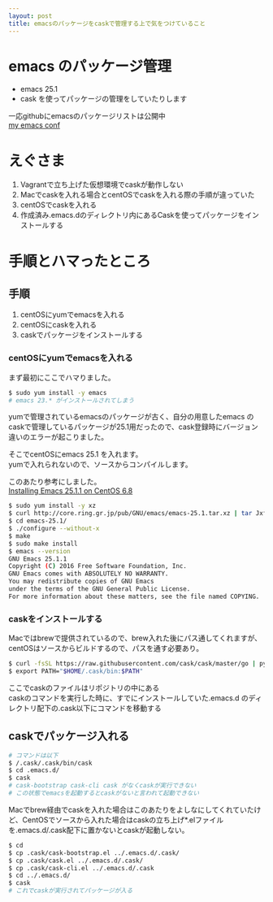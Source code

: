 ```yaml
---
layout: post
title: emacsのパッケージをcaskで管理する上で気をつけていること
---
```


# emacs のパッケージ管理

- emacs 25.1
- cask
を使ってパッケージの管理をしていたりします  

一応githubにemacsのパッケージリストは公開中  
<a href="https://github.com/ememhr/my_emacs_conf" target="_blank">my emacs conf</a>


# えぐさま

1. Vagrantで立ち上げた仮想環境でcaskが動作しない
2. Macでcaskを入れる場合とcentOSでcaskを入れる際の手順が違っていた
3. centOSでcaskを入れる
4. 作成済み.emacs.dのディレクトリ内にあるCaskを使ってパッケージをインストールする

# 手順とハマったところ

## 手順

1. centOSにyumでemacsを入れる
2. centOSにcaskを入れる
3. caskでパッケージをインストールする

### centOSにyumでemacsを入れる

まず最初にここでハマりました。

```bash
$ sudo yum install -y emacs
# emacs 23.* がインストールされてしまう
```

yumで管理されているemacsのパッケージが古く、自分の用意したemacs のcaskで管理しているパッケージが25.1用だったので、cask登録時にバージョン違いのエラーが起こりました。

そこでcentOSにemacs 25.1 を入れます。  
yumで入れられないので、ソースからコンパイルします。

このあたり参考にしました。  
<a href='http://qiita.com/maangie/items/2c8c4123b00c6fb6c8d5' target='_blank'>Installing Emacs 25.1.1 on CentOS 6.8</a>


```bash
$ sudo yum install -y xz
$ curl http://core.ring.gr.jp/pub/GNU/emacs/emacs-25.1.tar.xz | tar Jxf -
$ cd emacs-25.1/
$ ./configure --without-x
$ make
$ sudo make install
$ emacs --version
GNU Emacs 25.1.1
Copyright (C) 2016 Free Software Foundation, Inc.
GNU Emacs comes with ABSOLUTELY NO WARRANTY.
You may redistribute copies of GNU Emacs
under the terms of the GNU General Public License.
For more information about these matters, see the file named COPYING.
```

### caskをインストールする

Macではbrewで提供されているので、brew入れた後にパス通してくれますが、centOSはソースからビルドするので、パスを通す必要あり。

```bash
$ curl -fsSL https://raw.githubusercontent.com/cask/cask/master/go | python
$ export PATH="$HOME/.cask/bin:$PATH"
```

ここでcaskのファイルはリポジトリの中にある  
caskのコマンドを実行した時に、すでにインストールしていた.emacs.d のディレクトリ配下の.cask以下にコマンドを移動する

## caskでパッケージ入れる

```bash
# コマンドは以下
$ /.cask/.cask/bin/cask
$ cd .emacs.d/
$ cask
# cask-bootstrap cask-cli cask がなくcaskが実行できない
# この状態でemacsを起動するとcaskがないと言われて起動できない

```

Macでbrew経由でcaskを入れた場合はこのあたりをよしなにしてくれていたけど、CentOSでソースから入れた場合はcaskの立ち上げ*.elファイルを.emacs.d/.cask配下に置かないとcaskが起動しない。

```bash
$ cd
$ cp .cask/cask-bootstrap.el ../.emacs.d/.cask/
$ cp .cask/cask.el ../.emacs.d/.cask/
$ cp .cask/cask-cli.el ../.emacs.d/.cask
$ cd ../.emacs.d/
$ cask
# これでcaskが実行されてパッケージが入る
```

